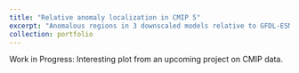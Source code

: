 ```yaml
---
title: "Relative anomaly localization in CMIP 5"
excerpt: "Anomalous regions in 3 downscaled models relative to GFDL-ESM2M <br/><img src='/images/anoVAE/anoVAE.png'>"
collection: portfolio
---
```


Work in Progress: Interesting plot from an upcoming project on CMIP data.
